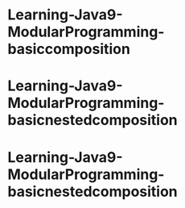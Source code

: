 # Learning-Java9-ModularProgramming-basiccomposition
# Learning-Java9-ModularProgramming-basicnestedcomposition
# Learning-Java9-ModularProgramming-basicnestedcomposition
